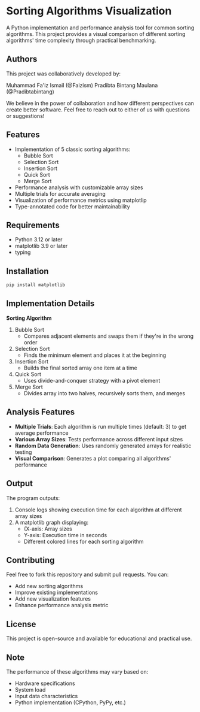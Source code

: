 # Sorting Algorithms Visualization

A Python implementation and performance analysis tool for common sorting algorithms. This project provides a visual comparison of different sorting algorithms' time complexity through practical benchmarking.

## Authors
This project was collaboratively developed by:

Muhammad Fa'iz Ismail (@Faizism)
Pradibta Bintang Maulana (@Pradibtabintang)

We believe in the power of collaboration and how different perspectives can create better software. Feel free to reach out to either of us with questions or suggestions!

## Features

* Implementation of 5 classic sorting algorithms:
  * Bubble Sort
  * Selection Sort
  * Insertion Sort
  * Quick Sort
  * Merge Sort
* Performance analysis with customizable array sizes
* Multiple trials for accurate averaging
* Visualization of performance metrics using matplotlip
* Type-annotated code for better maintainability

## Requirements
* Python 3.12 or later
* matplotlib 3.9 or later
* typing

## Installation
``` bash
pip install matplotlib
```

## Implementation Details
**Sorting Algorithm**
1. Bubble Sort
   * Compares adjacent elements and swaps them if they're in the wrong order
2. Selection Sort
   * Finds the minimum element and places it at the beginning
3. Insertion Sort
   * Builds the final sorted array one item at a time
4. Quick Sort
   * Uses divide-and-conquer strategy with a pivot element
5. Merge Sort
   * Divides array into two halves, recursively sorts them, and merges
  
## Analysis Features
* **Multiple Trials**: Each algorithm is run multiple times (default: 3) to get average performance
* **Various Array Sizes**: Tests performance across different input sizes
* **Random Data Generation**: Uses randomly generated arrays for realistic testing
* **Visual Comparison**: Generates a plot comparing all algorithms' performance

## Output
The program outputs:
1. Console logs showing execution time for each algorithm at different array sizes
2. A matplotlib graph displaying:
   * (X-axis: Array sizes
   * Y-axis: Execution time in seconds
   * Different colored lines for each sorting algorithm
  
## Contributing
Feel free to fork this repository and submit pull requests. You can:
* Add new sorting algorithms
* Improve existing implementations
* Add new visualization features
* Enhance performance analysis metric

## License
This project is open-source and available for educational and practical use.

## Note
The performance of these algorithms may vary based on:
* Hardware specifications
* System load
* Input data characteristics
* Python implementation (CPython, PyPy, etc.)
